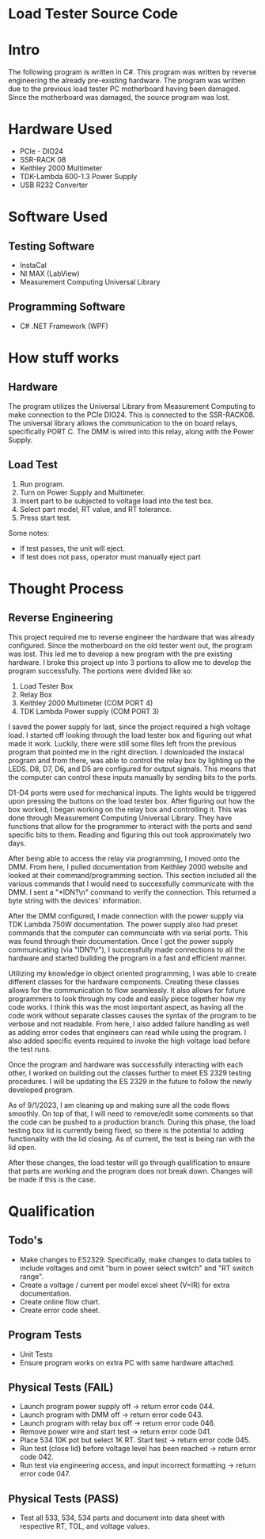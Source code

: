 # Load Tester Source Code
# Intro
The following program is written in C#. This program was written by reverse engineering the already pre-existing hardware. The program was written due to the previous load tester PC motherboard having been damaged. Since the motherboard was damaged, the source program was lost. 

# Hardware Used
- PCIe - DIO24
- SSR-RACK 08
- Keithley 2000 Multimeter
- TDK-Lambda 600-1.3 Power Supply
- USB R232 Converter

# Software Used
## Testing Software
- InstaCal
- NI MAX (LabView)
- Measurement Computing Universal Library

## Programming Software
- C# .NET Framework (WPF)

# How stuff works
## Hardware
The program utilizes the Universal Library from Measurement Computing to make connection to the PCIe DIO24. This is connected to the SSR-RACK08. The universal library allows the communication to the on board relays, specifically PORT C. The DMM is wired into this relay, along with the Power Supply. 

## Load Test
1. Run program.
2. Turn on Power Supply and Multimeter.
3. Insert part to be subjected to voltage load into the test box.
4. Select part model, RT value, and RT tolerance.
5. Press start test.
   
Some notes:
- If test passes, the unit will eject.
- If test does not pass, operator must manually eject part

# Thought Process

## Reverse Engineering
This project required me to reverse engineer the hardware that was already configured. Since the motherboard on the old tester went out, the program was lost. This led me to develop a new program with the pre existing hardware.
I broke this project up into 3 portions to allow me to develop the program successfully. The portions were divided like so:
1. Load Tester Box
2. Relay Box
3. Keithley 2000 Multimeter (COM PORT 4)
4. TDK Lambda Power supply (COM PORT 3)

I saved the power supply for last, since the project required a high voltage load. I started off looking through the load tester box and figuring out what made it work. Luckily, there were still some files left from the previous program that pointed me in the
right direction. I downloaded the instacal program and from there, was able to control the relay box by lighting up the LEDS. D8, D7, D6, and D5 are configured for output signals. This means that the computer can control these inputs manually by sending bits to
the ports.

D1-D4 ports were used for mechanical inputs. The lights would be triggered upon pressing the buttons on the load tester box. After figuring out how the box worked, I began working on the relay box and controlling it. This was done through Measurement Computing Universal Library. They have functions that allow for the programmer to interact with the ports and send specific bits to them. Reading and figuring this out took approximately two days.

After being able to access the relay via programming, I moved onto the DMM. From here, I pulled documentation from Keithley 2000 website and looked at their command/programming section. This section included all the various commands that I would need to successfully communicate with the DMM. I sent a "*IDN?\n" command to verify the connection. This returned a byte string with the devices' information.

After the DMM configured, I made connection with the power supply via TDK Lambda 750W documentation. The power supply also had preset commands that the computer can communciate with via serial ports. This was found through their documentation. Once I got the power supply communicating (via "IDN?\r"), I successfully made connections to all the hardware and started building the program in a fast and efficient manner.

Utilizing my knowledge in object oriented programming, I was able to create different classes for the hardware components. Creating these classes allows for the communication to flow seamlessly. It also allows for future programmers to look through my code and easily piece together how my code works. I think this was the most important aspect, as having all the code work without separate classes causes the syntax of the program to be verbose and not readable. From here, I also added failure handling as well as adding error codes that engineers can read while using the program. I also added specific events required to invoke the high voltage load before the test runs.

Once the program and hardware was successfully interacting with each other, I worked on building out the classes further to meet ES 2329 testing procedures. I will be updating the ES 2329 in the future to follow the newly developed program.

As of 9/1/2023, I am cleaning up and making sure all the code flows smoothly. On top of that, I will need to remove/edit some comments so that the code can be pushed to a production branch. During this phase, the load testing box lid is currently being fixed, so there is the potential to adding functionality with the lid closing. As of current, the test is being ran with the lid open.

After these changes, the load tester will go through qualification to ensure that parts are working and the program does not break down. Changes will be made if this is the case.

# Qualification
## Todo's
- Make changes to ES2329. Specifically, make changes to data tables to include voltages and omit "burn in power select switch" and "RT switch range".
- Create a voltage / current per model excel sheet (V=IR) for extra documentation.
- Create online flow chart.
- Create error code sheet.

## Program Tests
- Unit Tests
- Ensure program works on extra PC with same hardware attached.

## Physical Tests (FAIL)
- Launch program power supply off -> return error code 044.
- Launch program with DMM off -> return error code 043.
- Launch program with relay box off -> return error code 046.
- Remove power wire and start test -> return error code 041.
- Place 534 10K pot but select 1K RT. Start test -> return error code 045.
- Run test (close lid) before voltage level has been reached -> return error code 042.
- Run test via engineering access, and input incorrect formatting -> return error code 047.

## Physical Tests (PASS)
- Test all 533, 534, 534 parts and document into data sheet with respective RT, TOL, and voltage values.
